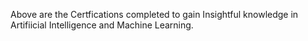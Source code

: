 Above are the Certfications completed to gain Insightful knowledge in Artifiicial Intelligence and Machine Learning.
